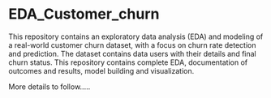 # EDA_Customer_churn

This repository contains an exploratory data analysis (EDA) and modeling of a real-world customer churn dataset, with a focus on churn rate detection and prediction. The dataset contains data users with their details and final churn status. This repository contains complete EDA, documentation of outcomes and results, model building and visualization.

More details to follow.....